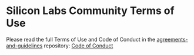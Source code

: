 # Silicon Labs Community Terms of Use

Please read the full Terms of Use and Code of Conduct in the [agreements-and-guidelines](https://github.com/SiliconLabsSoftware/agreements-and-guidelines) repository: [Code of Conduct](https://github.com/SiliconLabsSoftware/agreements-and-guidelines/blob/main/code_of_conduct.md)
